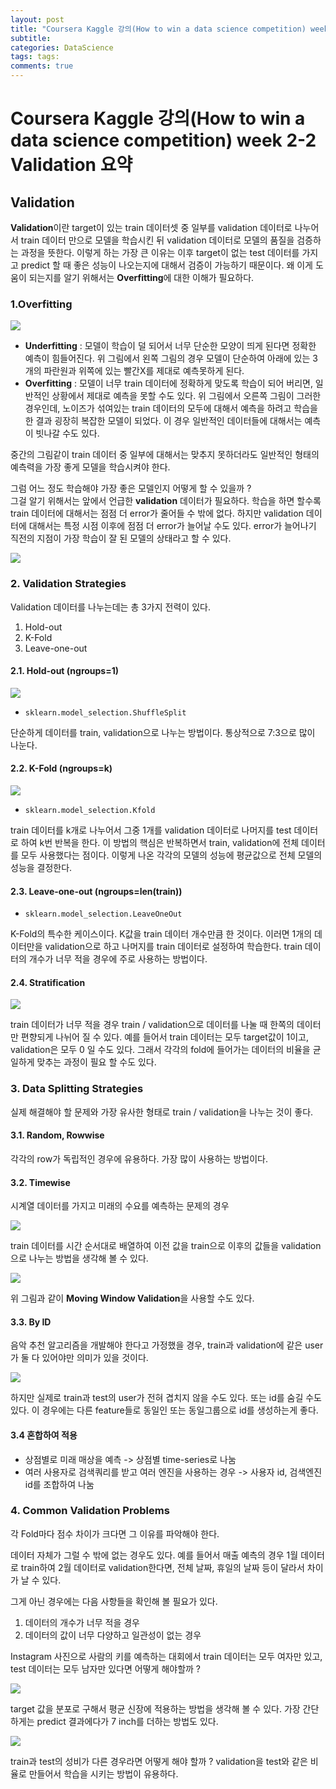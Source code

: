 ```yaml
---
layout: post
title: "Coursera Kaggle 강의(How to win a data science competition) week 2-2 Validation 요약"
subtitle:  
categories: DataScience
tags: tags:
comments: true
---
```


# Coursera Kaggle 강의(How to win a data science competition) week 2-2 Validation 요약

## Validation

**Validation**이란 target이 있는 train 데이터셋 중 일부를 validation 데이터로 나누어서 train 데이터 만으로 모델을 학습시킨 뒤 validation 데이터로 모델의 품질을 검증하는 과정을 뜻한다. 이렇게 하는 가장 큰 이유는 이후 target이 없는 test 데이터를 가지고 predict 할 때 좋은 성능이 나오는지에 대해서 검증이 가능하기 때문이다. 왜 이게 도움이 되는지를 알기 위해서는 **Overfitting**에 대한 이해가 필요하다.

### 1.Overfitting

![](https://raw.githubusercontent.com/DevStarSJ/Study/master/Blog/Kaggle/Coursera.competition/image/coursera.competition.02.13.png)

- **Underfitting** : 모델이 학습이 덜 되어서 너무 단순한 모양이 띄게 된다면 정확한 예측이 힘들어진다. 위 그림에서 왼쪽 그림의 경우 모델이 단순하여 아래에 있는 3개의 파란원과 위쪽에 있는 빨간X를 제대로 예측못하게 된다.
- **Overfitting** : 모델이 너무 train 데이터에 정확하게 맞도록 학습이 되어 버리면, 일반적인 상황에서 제대로 예측을 못할 수도 있다. 위 그림에서 오른쪽 그림이 그러한 경우인데, 노이즈가 섞여있는 train 데이터의 모두에 대해서 예측을 하려고 학습을 한 결과 굉장히 복잡한 모델이 되었다. 이 경우 일반적인 데이터들에 대해서는 예측이 빗나갈 수도 있다.

중간의 그림같이 train 데이터 중 일부에 대해서는 맞추지 못하더라도 일반적인 형태의 예측력을 가장 좋게 모델을 학습시켜야 한다.

그럼 어느 정도 학습해야 가장 좋은 모델인지 어떻게 할 수 있을까 ?  
그걸 알기 위해서는 앞에서 언급한 **validation** 데이터가 필요하다.
학습을 하면 할수록 train 데이터에 대해서는 점점 더 error가 줄어들 수 밖에 없다. 하지만 validation 데이터에 대해서는 특정 시점 이후에 점점 더 error가 늘어날 수도 있다. error가 늘어나기 직전의 지점이 가장 학습이 잘 된 모델의 상태라고 할 수 있다.

![](https://raw.githubusercontent.com/DevStarSJ/Study/master/Blog/Kaggle/Coursera.competition/image/coursera.competition.02.14.png)

### 2. Validation Strategies

Validation 데이터를 나누는데는 총 3가지 전력이 있다.
1. Hold-out
2. K-Fold
3. Leave-one-out

#### 2.1. Hold-out (ngroups=1)

![](https://raw.githubusercontent.com/DevStarSJ/Study/master/Blog/Kaggle/Coursera.competition/image/coursera.competition.02.15.png)

- `sklearn.model_selection.ShuffleSplit`

단순하게 데이터를 train, validation으로 나누는 방법이다. 통상적으로 7:3으로 많이 나눈다.

#### 2.2. K-Fold (ngroups=k)

![](https://raw.githubusercontent.com/DevStarSJ/Study/master/Blog/Kaggle/Coursera.competition/image/coursera.competition.02.16.png)

- `sklearn.model_selection.Kfold`

train 데이터를 k개로 나누어서 그중 1개를 validation 데이터로 나머지를 test 데이터로 하여 k번 반복을 한다. 이 방법의 핵심은 반복하면서 train, validation에 전체 데이터를 모두 사용했다는 점이다. 이렇게 나온 각각의 모델의 성능에 평균값으로 전체 모델의 성능을 결정한다.

#### 2.3. Leave-one-out (ngroups=len(train))

- `sklearn.model_selection.LeaveOneOut`

K-Fold의 특수한 케이스이다. K값을 train 데이터 개수만큼 한 것이다. 이러면 1개의 데이터만을 validation으로 하고 나머지를 train 데이터로 설정하여 학습한다. train 데이터의 개수가 너무 적을 경우에 주로 사용하는 방법이다.

#### 2.4. Stratification

![](https://raw.githubusercontent.com/DevStarSJ/Study/master/Blog/Kaggle/Coursera.competition/image/coursera.competition.02.17.png)

train 데이터가 너무 적을 경우 train / validation으로 데이터를 나눌 때 한쪽의 데이터만 편향되게 나뉘어 질 수 있다. 예를 들어서 train 데이터는 모두 target값이 1이고, validation은 모두 0 일 수도 있다. 그래서 각각의 fold에 들어가는 데이터의 비율을 균일하게 맞추는 과정이 필요 할 수도 있다.

### 3. Data Splitting Strategies

실제 해결해야 할 문제와 가장 유사한 형태로 train / validation을 나누는 것이 좋다.

#### 3.1. Random, Rowwise

각각의 row가 독립적인 경우에 유용하다. 가장 많이 사용하는 방법이다.

#### 3.2. Timewise

시계열 데이터를 가지고 미래의 수요를 예측하는 문제의 경우

![](https://raw.githubusercontent.com/DevStarSJ/Study/master/Blog/Kaggle/Coursera.competition/image/coursera.competition.02.18.png)

train 데이터를 시간 순서대로 배열하여 이전 값을 train으로 이후의 값들을 validation으로 나누는 방법을 생각해 볼 수 있다.

![](https://raw.githubusercontent.com/DevStarSJ/Study/master/Blog/Kaggle/Coursera.competition/image/coursera.competition.02.19.png)

위 그림과 같이 **Moving Window Validation**을 사용할 수도 있다.

#### 3.3. By ID

음악 추천 알고리즘을 개발해야 한다고 가정했을 경우, train과 validation에 같은 user가 둘 다 있어야만 의미가 있을 것이다. 

![](https://raw.githubusercontent.com/DevStarSJ/Study/master/Blog/Kaggle/Coursera.competition/image/coursera.competition.02.20.png)

하지만 실제로 train과 test의 user가 전혀 겹치지 않을 수도 있다. 또는 id를 숨길 수도 있다. 이 경우에는 다른 feature들로 동일인 또는 동일그룹으로 id를 생성하는게 좋다.

#### 3.4 혼합하여 적용

- 상점별로 미래 매상을 예측 -> 상점별 time-series로 나눔
- 여러 사용자로 검색쿼리를 받고 여러 엔진을 사용하는 경우 -> 사용자 id, 검색엔진 id를 조합하여 나눔

### 4. Common Validation Problems

각 Fold마다 점수 차이가 크다면 그 이유를 파악해야 한다.

데이터 자체가 그럴 수 밖에 없는 경우도 있다. 예를 들어서 매출 예측의 경우 1월 데이터로 train하여 2월 데이터로 validation한다면, 전체 날짜, 휴일의 날짜 등이 달라서 차이가 날 수 있다.

그게 아닌 경우에는 다음 사항들을 확인해 볼 필요가 있다.
1. 데이터의 개수가 너무 적을 경우
2. 데이터의 값이 너무 다양하고 일관성이 없는 경우

Instagram 사진으로 사람의 키를 예측하는 대회에서 train 데이터는 모두 여자만 있고, test 데이터는 모두 남자만 있다면 어떻게 해야할까 ?

![](https://raw.githubusercontent.com/DevStarSJ/Study/master/Blog/Kaggle/Coursera.competition/image/coursera.competition.02.21.png)

target 값을 분포로 구해서 평균 신장에 적용하는 방법을 생각해 볼 수 있다. 가장 간단하게는 predict 결과에다가 7 inch를 더하는 방법도 있다.

![](https://raw.githubusercontent.com/DevStarSJ/Study/master/Blog/Kaggle/Coursera.competition/image/coursera.competition.02.22.png)

train과 test의 성비가 다른 경우라면 어떻게 해야 할까 ? validation을 test와 같은 비율로 만들어서 학습을 시키는 방법이 유용하다.

